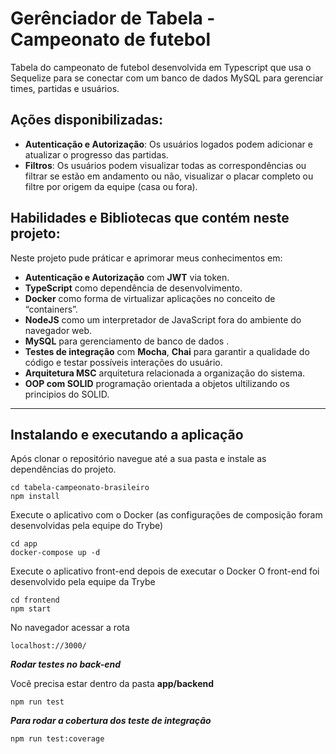 # Gerênciador de Tabela - Campeonato de futebol

Tabela do campeonato de futebol desenvolvida em Typescript que usa o Sequelize para se conectar com um banco de dados MySQL para gerenciar times, partidas e usuários.

## Ações disponibilizadas: 

- **Autenticação e Autorização**: Os usuários logados podem adicionar e atualizar o progresso das partidas. 
- **Filtros**: Os usuários podem visualizar todas as correspondências ou filtrar se estão em andamento ou não, visualizar o placar completo ou filtre por origem da equipe (casa ou fora).

## Habilidades e Bibliotecas que contém neste projeto: 

Neste projeto pude práticar e aprimorar meus conhecimentos em:

- **Autenticação e Autorização** com **JWT** via token.
- **TypeScript** como dependência de desenvolvimento.
- **Docker** como forma de virtualizar aplicações no conceito de “containers”.
- **NodeJS** como um interpretador de JavaScript fora do ambiente do navegador web.
- **MySQL** para gerenciamento de banco de dados .
- **Testes de integração** com  **Mocha**, **Chai** para garantir a qualidade do código e testar possíveis interações do usuário.
- **Arquitetura MSC** arquitetura relacionada a organização do sistema.
- **OOP com SOLID** programação orientada a objetos ultilizando os principios do SOLID.
---


## Instalando e executando a aplicação

Após clonar o repositório navegue até a sua pasta e instale as dependências do projeto.

```
cd tabela-campeonato-brasileiro
npm install
```
Execute o aplicativo com o Docker (as configurações de composição foram desenvolvidas pela equipe do Trybe)

```
cd app
docker-compose up -d
```

Execute o aplicativo front-end depois de executar o Docker
O front-end foi desenvolvido pela equipe da Trybe

```
cd frontend
npm start
```
No navegador acessar a rota

```
localhost://3000/
```

***Rodar testes no back-end***

Você precisa estar dentro da pasta **app/backend**

```
npm run test
```

***Para rodar a cobertura dos teste de integração***


```
npm run test:coverage
```

<!-- ## Layout:

![](./src/asserts/layout.png) -->